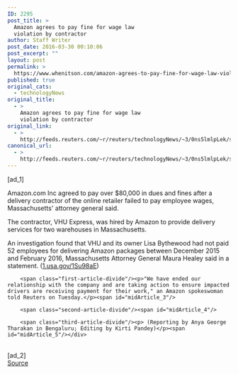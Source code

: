 ```yaml
---
ID: 2295
post_title: >
  Amazon agrees to pay fine for wage law
  violation by contractor
author: Staff Writer
post_date: 2016-03-30 00:10:06
post_excerpt: ""
layout: post
permalink: >
  https://www.whenitson.com/amazon-agrees-to-pay-fine-for-wage-law-violation-by-contractor/
published: true
original_cats:
  - technologyNews
original_title:
  - >
    Amazon agrees to pay fine for wage law
    violation by contractor
original_link:
  - >
    http://feeds.reuters.com/~r/reuters/technologyNews/~3/0ns5lmlpLek/story01.htm
canonical_url:
  - >
    http://feeds.reuters.com/~r/reuters/technologyNews/~3/0ns5lmlpLek/story01.htm
---
```

 [ad_1]
<br><div id="articleText">
<span id="midArticle_start"/>

<span class="focusParagraph" readability="5"><p><span class="articleLocatio&lt;/span&gt;n">Amazon.com Inc agreed to pay over $80,000 in dues and fines after a delivery contractor of the online retailer failed to pay employee wages, Massachusetts' attorney general said.</span></p></span><span id="midArticle_0"/><p>The contractor, VHU Express, was hired by Amazon to provide delivery services for two warehouses in Massachusetts. </p><span id="midArticle_1"/><p>An investigation found that VHU and its owner Lisa Bythewood had not paid 52 employees for delivering Amazon packages between December 2015 and February 2016, Massachusetts Attorney General Maura Healey said in a statement. (<a href="http://1.usa.gov/1Su98aE">1.usa.gov/1Su98aE</a>)</p><span id="midArticle_2"/>
        
        <span class="first-article-divide"/><p>"We have ended our relationship with the company and are taking action to ensure impacted drivers are receiving payment for their work," an Amazon spokeswoman told Reuters on Tuesday.</p><span id="midArticle_3"/>
        
        <span class="second-article-divide"/><span id="midArticle_4"/>
        
        <span class="third-article-divide"/><p> (Reporting by Anya George Tharakan in Bengaluru; Editing by Kirti Pandey)</p><span id="midArticle_5"/></div>
<br>[ad_2]
<br><a href="http://feeds.reuters.com/~r/reuters/technologyNews/~3/0ns5lmlpLek/story01.htm">Source </a>